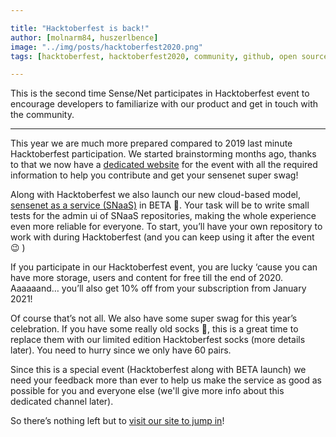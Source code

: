 ```yaml
---

title: "Hacktoberfest is back!"
author: [molnarm84, huszerlbence]
image: "../img/posts/hacktoberfest2020.png"
tags: [hacktoberfest, hacktoberfest2020, community, github, open source]

---
```


This is the second time Sense/Net participates in Hacktoberfest event to encourage developers to familiarize with our product and get in touch with the community. 

---

This year we are much more prepared compared to 2019 last minute Hacktoberfest participation. We started brainstorming months ago, thanks to that we now have a [dedicated website](https://hacktoberfest.sensenet.com) for the event with all the required information to help you contribute and get your sensenet super swag! 

Along with Hacktoberfest we also launch our new cloud-based model, [sensenet as a service (SNaaS)](https://docs.sensenet.com/concepts/introduction/04-what-is-snaas) in BETA 🚀. Your task will be to write small tests for the admin ui of SNaaS repositories, making the whole experience even more reliable for everyone. To start, you’ll have your own repository to work with during Hacktoberfest (and you can keep using it after the event 😉 ) 

If you participate in our Hacktoberfest event, you are lucky ‘cause you can have more storage, users and content for free till the end of 2020. Aaaaaand… you’ll also get 10% off from your subscription from January 2021! 

Of course that’s not all. We also have some super swag for this year’s celebration. If you have some really old socks 🧦, this is a great time to replace them with our limited edition Hacktoberfest socks (more details later). You need to hurry since we only have 60 pairs. 

Since this is a special event (Hacktoberfest along with BETA launch) we need your feedback more than ever to help us make the service as good as possible for you and everyone else (we'll give more info about this dedicated channel later).

So there’s nothing left but to [visit our site to jump in](https://hacktoberfest.sensenet.com)! 
